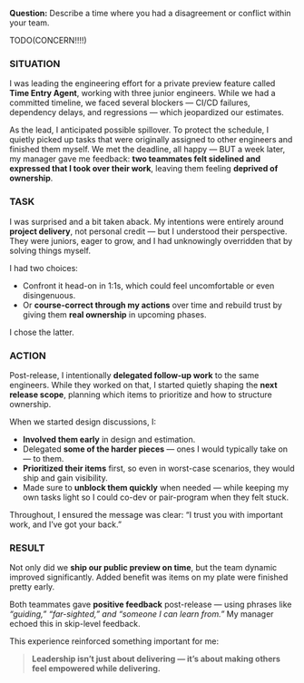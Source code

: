 **Question:** Describe a time where you had a disagreement or conflict within your team.



TODO(CONCERN!!!!)
### **SITUATION**

I was leading the engineering effort for a private preview feature called **Time Entry Agent**, working with three junior engineers. While we had a committed timeline, we faced several blockers — CI/CD failures, dependency delays, and regressions — which jeopardized our estimates.

As the lead, I anticipated possible spillover. To protect the schedule, I quietly picked up tasks that were originally assigned to other engineers and finished them myself. We met the deadline, all happy — BUT a week later, my manager gave me feedback: **two teammates felt sidelined and expressed that I took over their work**, leaving them feeling **deprived of ownership**.


### **TASK**

I was surprised and a bit taken aback. My intentions were entirely around **project delivery**, not personal credit — but I understood their perspective. They were juniors, eager to grow, and I had unknowingly overridden that by solving things myself.

I had two choices:

* Confront it head-on in 1:1s, which could feel uncomfortable or even disingenuous.
* Or **course-correct through my actions** over time and rebuild trust by giving them **real ownership** in upcoming phases.

I chose the latter.

### **ACTION**

Post-release, I intentionally **delegated follow-up work** to the same engineers. While they worked on that, I started quietly shaping the **next release scope**, planning which items to prioritize and how to structure ownership.

When we started design discussions, I:

* **Involved them early** in design and estimation.
* Delegated **some of the harder pieces** — ones I would typically take on — to them.
* **Prioritized their items** first, so even in worst-case scenarios, they would ship and gain visibility.
* Made sure to **unblock them quickly** when needed — while keeping my own tasks light so I could co-dev or pair-program when they felt stuck.

Throughout, I ensured the message was clear: “I trust you with important work, and I’ve got your back.”


### **RESULT**

Not only did we **ship our public preview on time**, but the team dynamic improved significantly. Added benefit was 
items on my plate were finished pretty early.

Both teammates gave **positive feedback** post-release — using phrases like *“guiding,” “far-sighted,” and “someone I can learn from.”* My manager echoed this in skip-level feedback.

This experience reinforced something important for me:

> **Leadership isn’t just about delivering — it’s about making others feel empowered while delivering.**
